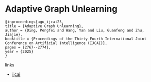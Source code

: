 # Adaptive Graph Unlearning

```
@inproceedings{agu_ijcai25,
title = {Adaptive Graph Unlearning},
author = {Ding, Pengfei and Wang, Yan and Liu, Guanfeng and Zhu, Jiajie},
booktitle = {Proceedings of the Thirty-Fourth International Joint Conference on Artificial Intelligence (IJCAI)},
pages = {2767--2774},
year = {2025}
}
```

links
- [ijcai](https://www.ijcai.org/proceedings/2025/308)
